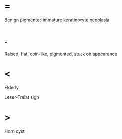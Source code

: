 # =

Benign pigmented immature keratinocyte neoplasia

# .

Raised, flat, coin-like, pigmented, stuck on appearance

# <

Elderly

Leser-Trelat sign

# >

Horn cyst
